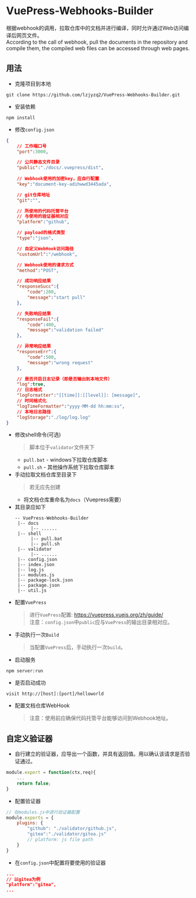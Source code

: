 # VuePress-Webhooks-Builder
根据webhook的调用，拉取仓库中的文档并进行编译，同时允许通过Web访问编译后网页文件。  
According to the call of webhook, pull the documents in the repository and compile them, the compiled web files can be accessed through web pages.  
## 用法
- 克隆项目到本地
```
git clone https://github.com/lzjyzq2/VuePress-Webhooks-Builder.git
```
- 安装依赖
```
npm install
```
- 修改`config.json`
```json
{
    // 工作端口号
    "port":3000,

    // 公共静态文件目录
    "public":"./docs/.vuepress/dist",
    
    // Webhook使用的加密key，应自行配置
    "key":"document-key-adihwwd3445ada",

    // git仓库地址
    "git":"",

    // 所使用的代码托管平台
    // 与使用的验证器相对应
    "platform":"github",

    // payload的格式类型
    "type":"json",

    // 自定义WebHook访问路径
    "customUrl":"/webhook",

    // Webhook使用的请求方式
    "method":"POST",

    // 成功响应结果
    "responseSucc":{
        "code":200,
        "message":"start pull"
    },

    // 失败响应结果
    "responseFail":{
        "code":400,
        "message":"validation failed"
    },

    // 异常响应结果
    "responseErr":{
        "code":500,
        "message":"wrong request"
    },

    // 是否开启日志记录（即是否输出到本地文件）
    "log":true,
    // 日志格式
    "logFormatter":"[[time]]:[[level]]: [message]",
    // 时间格式化
    "logTimeFormatter":"yyyy-MM-dd hh:mm:ss",
    // 本地日志路径
    "logStorage":"./log/log.log"
}
```
- 修改shell命令(可选)
    > 脚本位于`validator`文件夹下
    - `pull.bat` - windows下拉取仓库脚本
    - `pull.sh`  - 其他操作系统下拉取仓库脚本
- 手动拉取文档仓库至目录下
    > 若无应先创建
    - 将文档仓库重命名为`docs`（Vuepress需要）
- 其目录应如下
    ```
    -- VuePress-Webhooks-Builder
     |-- docs
          |-- ......
     |-- shell
          |-- pull.bat
          |-- pull.sh
     |-- validator
          |-- ......
     |-- config.json
     |-- index.json
     |-- log.js
     |-- modules.js
     |-- package-lock.json
     |-- package.json
     |-- util.js
    ```
- 配置`VuePress`
    > 进行`VuePress`配置: https://vuepress.vuejs.org/zh/guide/  
    > 注意：`config.json`中`public`应与`VuePress`的输出目录相对应。
- 手动执行一次`Build`
    > 当配置`VuePress`后，手动执行一次`build`。
- 启动服务
```
npm server:run
```
- 是否启动成功
```
visit http://[host]:[port]/helloworld
```
- 配置文档仓库WebHook
    > 注意：使用前应确保代码托管平台能够访问到Webhook地址。
## 自定义验证器
- 自行建立的验证器，应导出一个函数，并具有返回值。用以确认该请求是否验证通过。
```js
module.export = function(ctx,req){
    ...
    return false;
}
```
- 配置验证器
```js
// 在modules.js中进行验证器配置
module.exports = {
    plugins: {
        "github": "./validator/github.js",
        "gitea":"./validator/gitea.js"
        // platform: js file path
    }
}
```
- 在`config.json`中配置将要使用的验证器
```json
...
// 以gitea为例
"platform":"gitea",
...
```